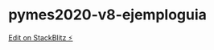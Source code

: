 # pymes2020-v8-ejemploguia

[Edit on StackBlitz ⚡️](https://stackblitz.com/edit/pymes2020-v8-ejemploguia)